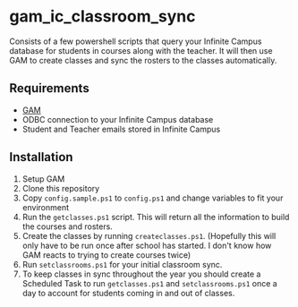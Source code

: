 gam\_ic\_classroom\_sync
=========================
Consists of a few powershell scripts that query your Infinite Campus database for students in courses along with the teacher. It will then use GAM to create classes and sync the rosters to the classes automatically.

Requirements
-------------------------
* [GAM](https://github.com/jay0lee/GAM)
* ODBC connection to your Infinite Campus database
* Student and Teacher emails stored in Infinite Campus


Installation
-------------------------
1. Setup GAM
2. Clone this repository
3. Copy `config.sample.ps1` to `config.ps1` and change variables to fit your environment
4. Run the `getclasses.ps1` script. This will return all the information to build the courses and rosters.
5. Create the classes by running `createclasses.ps1`. (Hopefully this will only have to be run once after school has started. I don't know how GAM reacts to trying to create courses twice)
6. Run `setclassrooms.ps1` for your initial classroom sync.
7. To keep classes in sync throughout the year you should create a Scheduled Task to run `getclasses.ps1` and `setclassrooms.ps1` once a day to account for students coming in and out of classes.
